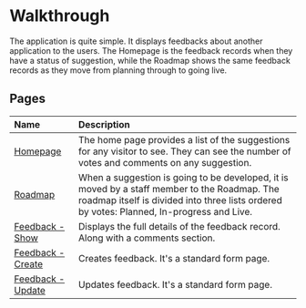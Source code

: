 # Walkthrough

The application is quite simple. It displays feedbacks about another application to the users. The Homepage is the feedback records when they have a status of suggestion, while the Roadmap shows the same feedback records as they move from planning through to going live.

## Pages

| Name                                           |   Description                       |
|:-----------------------------------------------|:------------------------------------|
| [Homepage](pages/homepage.md)                  | The home page provides a list of the suggestions for any visitor to see. They can see the number of votes and comments on any suggestion. |
| [Roadmap](pages/roadmap.md)                    | When a suggestion is going to be developed, it is moved by a staff member to the Roadmap. The roadmap itself is divided into three lists ordered by votes: Planned, In-progress and Live. |
| [Feedback - Show](pages/feedbacks/show.md)     | Displays the full details of the feedback record. Along with a comments section. |
| [Feedback - Create](pages/feedbacks/create.md) | Creates feedback. It's a standard form page.               |
| [Feedback - Update](pages/feedbacks/update.md) | Updates feedback. It's a standard form page.               |

